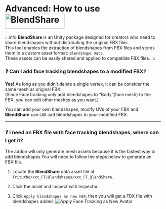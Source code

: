 # Advanced: How to use <img src="/blendshare.png" alt="BlendShare" style="width: 192px; height: 48px; vertical-align: -9px; display: inline;"/>

:::info
**BlendShare** is an Unity package designed for creators who need to share blendshapes without distributing the original FBX files.\
This tool enables the extraction of blendshapes from FBX files and stores them in a custom asset format: `BlendShape Data`.\
These assets can be easily shared and applied to compatible FBX files.
:::


### ❓ Can I add face tracking blendshapes to a modified FBX?


**Yes!** As long as you didn’t delete a single vertex, it can be consider the same mesh as original FBX.\
(Since FaceTracking only add blendshapes to “Body”(face mesh) to the FBX, you can edit other meshes as you want.)

You can add your own blendshapes, modify UVs of your FBX and **BlendShare** can still add blendshapes to your modified FBX.

---
### ❓ I need an FBX file with face tracking blendshapes, where can I get it?

The addon will only generate mesh assets because it is the fastest way to add blendshapes.You will need to follow the steps below to generate an FBX file.

1. Locate the **BlendShare** data asset file at `Triturbo/xxx_FT/Blendshapes/xxx_FT_BlendShare`.

2. Click the asset and inspect with Inspector.

3. Click `Apply blendshapes as new FBX`, then you will get a FBX file with blendshapes added.
![Apply Face Tracking as New Avatar](/apply_blendshapes_as_new_fbx.png)